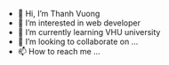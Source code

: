 - 👋 Hi, I’m Thanh Vuong 
- 👀 I’m interested in web developer
- 🌱 I’m currently learning VHU university
- 💞️ I’m looking to collaborate on ...
- 📫 How to reach me ...

<!---
boypro0409/boypro0409 is a ✨ special ✨ repository because its `README.md` (this file) appears on your GitHub profile.
You can click the Preview link to take a look at your changes.
--->
